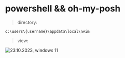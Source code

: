 # powershell && oh-my-posh

> directory:

```c:\users\{username}\appdata\local\nvim```

> view:

![23.10.2023, windows 11](./neovim.png)
